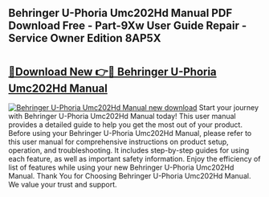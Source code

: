 ## Behringer U-Phoria Umc202Hd Manual PDF Download Free - Part-9Xw User Guide Repair - Service Owner Edition 8AP5X

# <h2><a href="http://bc32629.oget.top/?id=Behringer+U-Phoria+Umc202Hd+Manual">🔗Download New 👉🔴 Behringer U-Phoria Umc202Hd Manual</a></h2>

[![Behringer U-Phoria Umc202Hd Manual new download](https://i.imgur.com/5g1atiW.png)](http://bc32629.oget.top/?id=Behringer+U-Phoria+Umc202Hd+Manual)
Start your journey with Behringer U-Phoria Umc202Hd Manual today! This user manual provides a detailed guide to help you get the most out of your product. Before using your Behringer U-Phoria Umc202Hd Manual, please refer to this user manual for comprehensive instructions on product setup, operation, and troubleshooting. It includes step-by-step guides for using each feature, as well as important safety information. Enjoy the efficiency of list of features while using your new Behringer U-Phoria Umc202Hd Manual. Thank You for Choosing Behringer U-Phoria Umc202Hd Manual. We value your trust and support.
